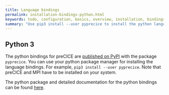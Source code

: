 ```yaml
---
title: Language bindings
permalink: installation-bindings-python.html
keywords: todo, configuration, basics, overview, installation, bindings
summary: "Use pip3 install --user pyprecice to install the python language bindings from PyPI"
---
```


## Python 3

The python bindings for preCICE are [published on PyPI](https://pypi.org/project/pyprecice/) with the package `pyprecice`. You can use your python package manager for installing the language bindings. For example, `pip3 install --user pyprecice`. Note that preCICE and MPI have to be installed on your system.

The python package and detailed documentation for the python bindings can be found [here](https://github.com/precice/python-bindings).
